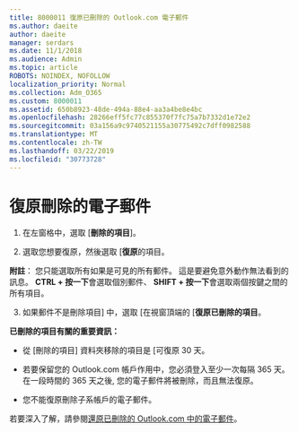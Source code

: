 ```yaml
---
title: 8000011 復原已刪除的 Outlook.com 電子郵件
ms.author: daeite
author: daeite
manager: serdars
ms.date: 11/1/2018
ms.audience: Admin
ms.topic: article
ROBOTS: NOINDEX, NOFOLLOW
localization_priority: Normal
ms.collection: Adm_O365
ms.custom: 8000011
ms.assetid: 650b8923-48de-494a-88e4-aa3a4be8e4bc
ms.openlocfilehash: 28266eff5fc77c855370f7fc75a7b7332d1e72e2
ms.sourcegitcommit: 03a156a9c9740521155a30775492c7dff0982588
ms.translationtype: MT
ms.contentlocale: zh-TW
ms.lasthandoff: 03/22/2019
ms.locfileid: "30773728"
---
```

# <a name="recover-deleted-email"></a>復原刪除的電子郵件

1. 在左窗格中，選取 [**刪除的項目**]。 
    
2. 選取您想要復原，然後選取 [**復原**的項目。 
  
 **附註**： 您只能選取所有如果是可見的所有郵件。 這是要避免意外動作無法看到的訊息。 **CTRL + 按一下**會選取個別郵件、 **SHIFT + 按一下**會選取兩個按鍵之間的所有項目。 
    
3. 如果郵件不是刪除項目] 中，選取 [在視窗頂端的 [**復原已刪除的項目**。 
    
 **已刪除的項目有關的重要資訊：**
  
- 從 [刪除的項目] 資料夾移除的項目是 [可復原 30 天。
    
- 若要保留您的 Outlook.com 帳戶作用中，您必須登入至少一次每隔 365 天。 在一段時間的 365 天之後, 您的電子郵件將被刪除，而且無法復原。
    
- 您不能復原刪除子系帳戶的電子郵件。
    
若要深入了解，請參閱[還原已刪除的 Outlook.com 中的電子郵件](https://go.microsoft.com/fwlink/p/?linkid=873117)。
  

